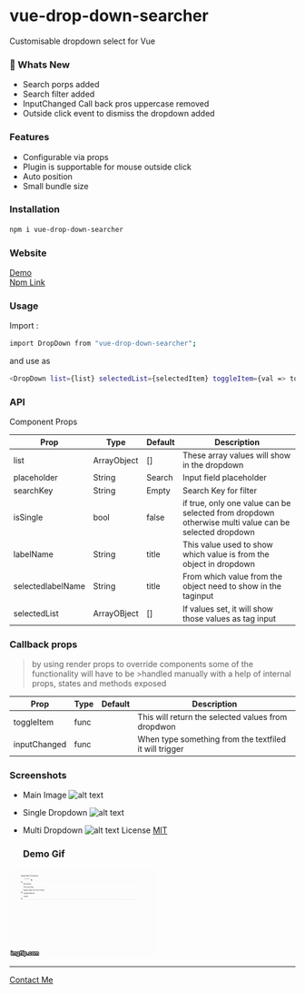 # vue-drop-down-searcher

Customisable dropdown select for Vue

### &#x1F53A; Whats New

- Search porps added 
- Search filter added 
- InputChanged Call back pros uppercase removed
- Outside click event to dismiss the dropdown added

### Features

- Configurable via props
- Plugin is supportable for mouse outside click
- Auto position
- Small bundle size

### Installation

```sh
npm i vue-drop-down-searcher
```

### Website

[Demo](https://vue-dropdown-searcher.firebaseapp.com)
<br/>
[Npm Link](https://www.npmjs.com/package/vue-drop-down-searcher)

### Usage

Import :

```sh
import DropDown from "vue-drop-down-searcher";
```

and use as

```sh
<DropDown list={list} selectedList={selectedItem} toggleItem={val => toggleItem(val)} handleInputChange= {(val)=>handleInputChange(val)}/>
```

### API

Component Props

| Prop              | Type        | Default | Description                                                                                          |
| ----------------- | ----------- | ------- | ---------------------------------------------------------------------------------------------------- |
| list              | ArrayObject | []      | These array values will show in the dropdown                                                         |
| placeholder       | String      | Search  | Input field placeholder                                                                              |
| searchKey       | String      | Empty  | Search Key for filter 
| isSingle          | bool        | false   | if true, only one value can be selected from dropdown otherwise multi value can be selected dropdown |
| labelName         | String      | title   | This value used to show which value is from the object in dropdown                                   |
| selectedlabelName | String      | title   | From which value from the object need to show in the taginput                                        |
| selectedList      | ArrayOBject | []      | If values set, it will show those values as tag input                                                |

### Callback props

> by using render props to override components some of the functionality will have to be >handled manually with a help of internal props, states and methods exposed

| Prop         | Type | Default | Description                                            |
| ------------ | ---- | ------- | ------------------------------------------------------ |
| toggleItem   | func |         | This will return the selected values from dropdwon     |
| inputChanged | func |         | When type something from the textfiled it will trigger |

### Screenshots

- Main Image
  ![alt text](https://firebasestorage.googleapis.com/v0/b/npmplugins.appspot.com/o/main.png?alt=media&token=e6748fab-0087-41c1-9581-fcbb73a39fdf)
- Single Dropdown
  ![alt text](https://firebasestorage.googleapis.com/v0/b/npmplugins.appspot.com/o/singleSelect.png?alt=media&token=48f4424e-3e05-4587-972e-66ec597261d0)
- Multi Dropdown
  ![alt text](https://firebasestorage.googleapis.com/v0/b/npmplugins.appspot.com/o/multiSelect.png?alt=media&token=4f04b082-deaa-4647-bc94-23c0d8b8772d)
  License
  [MIT](https://github.com/Achsuthan/vue-drop-down-searcher/blob/master/LICENSE)

  <h3>Demo Gif</h3>
<img src="./screenshots/demo.gif"/>
<hr>
<a href = "mailto: achsuthan@icloud.com">Contact Me</a>
